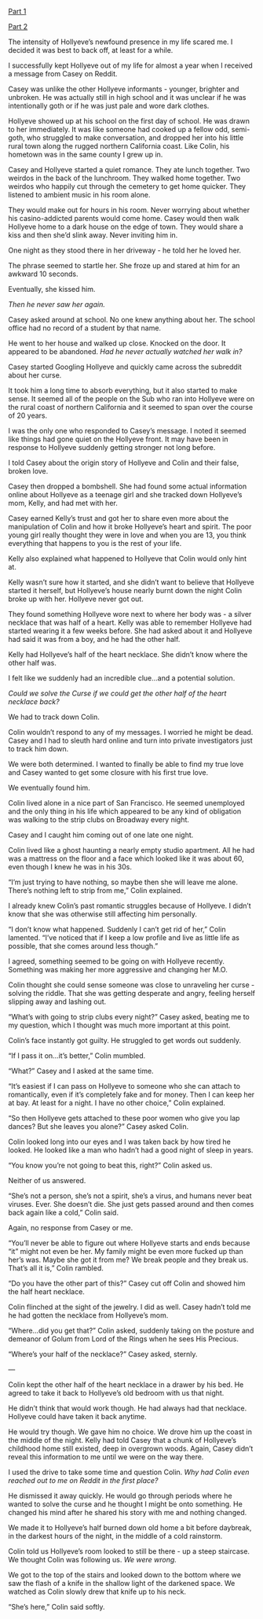 [Part 1](https://www.reddit.com/r/nosleep/comments/xvwn3d/all_my_exes_die_after_we_break_up_the_curse_of/)

[Part 2](https://www.reddit.com/r/nosleep/comments/xxidln/all_my_exes_die_after_we_break_up_the_curse_of/)

The intensity of Hollyeve’s newfound presence in my life scared me. I decided it was best to back off, at least for a while. 

I successfully kept Hollyeve out of my life for almost a year when I received a message from Casey on Reddit.

Casey was unlike the other Hollyeve informants - younger, brighter and unbroken. He was actually still in high school and it was unclear if he was intentionally goth or if he was just pale and wore dark clothes.

Hollyeve showed up at his school on the first day of school. He was drawn to her immediately. It was like someone had cooked up a fellow odd, semi-goth, who struggled to make conversation, and dropped her into his little rural town along the rugged northern California coast. Like Colin, his hometown was in the same county I grew up in.  

Casey and Hollyeve started a quiet romance. They ate lunch together. Two weirdos in the back of the lunchroom. They walked home together. Two weirdos who happily cut through the cemetery to get home quicker. They listened to ambient music in his room alone. 

They would make out for hours in his room. Never worrying about whether his casino-addicted parents would come home. Casey would then walk Hollyeve home to a dark house on the edge of town. They would share a kiss and then she’d slink away. Never inviting him in. 

One night as they stood there in her driveway - he told her he loved her. 

The phrase seemed to startle her. She froze up and stared at him for an awkward 10 seconds. 

Eventually, she kissed him. 

*Then he never saw her again.* 

Casey asked around at school. No one knew anything about her. The school office had no record of a student by that name. 

He went to her house and walked up close. Knocked on the door. It appeared to be abandoned. *Had he never actually watched her walk in?* 

Casey started Googling Hollyeve and quickly came across the subreddit about her curse. 

It took him a long time to absorb everything, but it also started to make sense. It seemed all of the people on the Sub who ran into Hollyeve were on the rural coast of northern California and it seemed to span over the course of 20 years.

I was the only one who responded to Casey’s message. I noted it seemed like things had gone quiet on the Hollyeve front. It may have been in response to Hollyeve suddenly getting stronger not long before. 

I told Casey about the origin story of Hollyeve and Colin and their false, broken love. 

Casey then dropped a bombshell. She had found some actual information online about Hollyeve as a teenage girl and she tracked down Hollyeve’s mom, Kelly, and had met with her. 

Casey earned Kelly’s trust and got her to share even more about the manipulation of Colin and how it broke Hollyeve’s heart and spirit. The poor young girl really thought they were in love and when you are 13, you think everything that happens to you is the rest of your life. 

Kelly also explained what happened to Hollyeve that Colin would only hint at. 

Kelly wasn’t sure how it started, and she didn’t want to believe that Hollyeve started it herself, but Hollyeve’s house nearly burnt down the night Colin broke up with her. Hollyeve never got out.

They found something Hollyeve wore next to where her body was - a silver necklace that was half of a heart. Kelly was able to remember Hollyeve had started wearing it a few weeks before. She had asked about it and Hollyeve had said it was from a boy, and he had the other half. 

Kelly had Hollyeve’s half of the heart necklace. She didn’t know where the other half was. 

I felt like we suddenly had an incredible clue…and a potential solution. 

*Could we solve the Curse if we could get the other half of the heart necklace back?* 

We had to track down Colin. 

Colin wouldn’t respond to any of my messages. I worried he might be dead. Casey and I had to sleuth hard online and turn into private investigators just to track him down. 

We were both determined. I wanted to finally be able to find my true love and Casey wanted to get some closure with his first true love. 

We eventually found him. 

Colin lived alone in a nice part of San Francisco. He seemed unemployed and the only thing in his life which appeared to be any kind of obligation was walking to the strip clubs on Broadway every night. 

Casey and I caught him coming out of one late one night. 

Colin lived like a ghost haunting a nearly empty studio apartment. All he had was a mattress on the floor and a face which looked like it was about 60, even though I knew he was in his 30s. 

“I’m just trying to have nothing, so maybe then she will leave me alone. There’s nothing left to strip from me,” Colin explained. 

I already knew Colin’s past romantic struggles because of Hollyeve. I didn’t know that she was otherwise still affecting him personally. 

“I don’t know what happened. Suddenly I can’t get rid of her,” Colin lamented. “I’ve noticed that if I keep a low profile and live as little life as possible, that she comes around less though.”

I agreed, something seemed to be going on with Hollyeve recently. Something was making her more aggressive and changing her M.O.

Colin thought she could sense someone was close to unraveling her curse - solving the riddle. That she was getting desperate and angry, feeling herself slipping away and lashing out. 

“What’s with going to strip clubs every night?” Casey asked, beating me to my question, which I thought was much more important at this point. 

Colin’s face instantly got guilty. He struggled to get words out suddenly. 

“If I pass it on…it’s better,” Colin mumbled. 

“What?” Casey and I asked at the same time. 

“It’s easiest if I can pass on Hollyeve to someone who she can attach to romantically, even if it’s completely fake and for money. Then I can keep her at bay. At least for a night. I have no other choice,” Colin explained. 

“So then Hollyeve gets attached to these poor women who give you lap dances? But she leaves you alone?” Casey asked Colin. 

Colin looked long into our eyes and I was taken back by how tired he looked. He looked like a man who hadn’t had a good night of sleep in years. 

“You know you’re not going to beat this, right?” Colin asked us. 

Neither of us answered. 

“She’s not a person, she’s not a spirit, she’s a virus, and humans never beat viruses. Ever. She doesn’t die. She just gets passed around and then comes back again like a cold,” Colin said. 

Again, no response from Casey or me. 

“You’ll never be able to figure out where Hollyeve starts and ends because “it” might not even be her. My family might be even more fucked up than her’s was. Maybe she got it from me? We break people and they break us. That’s all it is,” Colin rambled. 

“Do you have the other part of this?” Casey cut off Colin and showed him the half heart necklace. 

Colin flinched at the sight of the jewelry. I did as well. Casey hadn’t told me he had gotten the necklace from Hollyeve’s mom. 

“Where…did you get that?” Colin asked, suddenly taking on the posture and demeanor of Golum from Lord of the Rings when he sees His Precious. 

“Where’s your half of the necklace?” Casey asked, sternly.

—

Colin kept the other half of the heart necklace in a drawer by his bed. He agreed to take it back to Hollyeve’s old bedroom with us that night. 

He didn’t think that would work though. He had always had that necklace. Hollyeve could have taken it back anytime. 

He would try though. We gave him no choice. We drove him up the coast in the middle of the night. Kelly had told Casey that a chunk of Hollyeve’s childhood home still existed, deep in overgrown woods. Again, Casey didn’t reveal this information to me until we were on the way there. 

I used the drive to take some time and question Colin. *Why had Colin even reached out to me on Reddit in the first place?* 

He dismissed it away quickly. He would go through periods where he wanted to solve the curse and he thought I might be onto something. He changed his mind after he shared his story with me and nothing changed. 

We made it to Hollyeve’s half burned down old home a bit before daybreak, in the darkest hours of the night, in the middle of a cold rainstorm. 

Colin told us Hollyeve’s room looked to still be there - up a steep staircase. We thought Colin was following us. *We were wrong.* 

We got to the top of the stairs and looked down to the bottom where we saw the flash of a knife in the shallow light of the darkened space. We watched as Colin slowly drew that knife up to his neck. 

“She’s here,” Colin said softly.